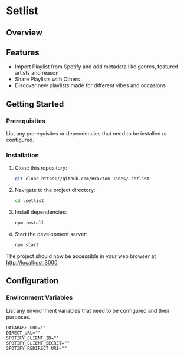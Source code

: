 # Setlist

## Overview



## Features

- Import Playlist from Spotify and add metadata like genres, featured artists and reason
- Share Playlists with Others
- Discover new playlists made for different vibes and occasions

## Getting Started

### Prerequisites

List any prerequisites or dependencies that need to be installed or configured.

### Installation

1. Clone this repository:

   ```bash
   git clone https://github.com/Braxton-Jones/.setlist
   ```

2. Navigate to the project directory:

   ```bash
   cd .setlist
   ```

3. Install dependencies:

   ```bash
   npm install
   ```

4. Start the development server:

   ```bash
   npm start
   ```

The project should now be accessible in your web browser at [http://localhost:3000](http://localhost:3000).

## Configuration

### Environment Variables

List any environment variables that need to be configured and their purposes.

```env
DATABASE_URL=""
DIRECT_URL=""
SPOTIFY_CLIENT_ID=""
SPOTIFY_CLIENT_SECRET=""
SPOTIFY_REDIRECT_URI=""
```
